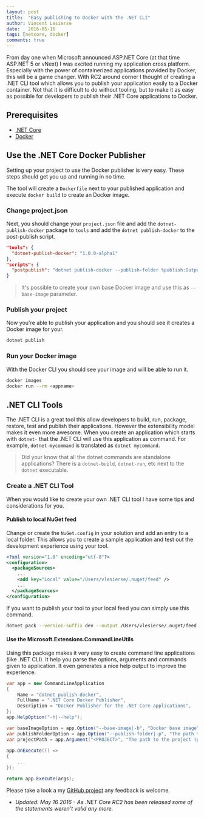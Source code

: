 ```yaml
---
layout: post
title:  "Easy publishing to Docker with the .NET CLI"
author: Vincent Lesierse
date:   2016-05-16
tags: [netcore, docker]
comments: true
---
```

From day one when Microsoft announced ASP.NET Core (at that time ASP.NET 5 or vNext) I was excited running my application cross platform. Especially with the power of containerized applications provided by Docker, this will be a game changer.
With RC2 around corner I thought of creating a .NET CLI tool which allows you to publish your application easily to a Docker container. Not that it is difficult to do without tooling, but to make it as easy as possible for developers to publish their .NET Core applications to Docker.

## Prerequisites

- [.NET Core](http://dot.net)
- [Docker](https://docker.io) 

## Use the .NET Core Docker Publisher
Setting up your project to use the Docker publisher is very easy. These steps should get you up and running in no time.

The tool will create a `Dockerfile` next to your published application and execute `docker build` to create an Docker image.

### Change project.json
Next, you should change your `project.json` file and add the `dotnet-publish-docker` package to `tools` and add the `dotnet publish-docker` to the post-publish script.

```json
"tools": {
  "dotnet-publish-docker": "1.0.0-alpha1"
},
"scripts": {
  "postpublish": "dotnet publish-docker --publish-folder %publish:OutputPath%"
}
```

> It's possible to create your own base Docker image and use this as `--base-image` parameter.

### Publish your project
Now you're able to publish your application and you should see it creates a Docker image for your.  

```bash
dotnet publish
```

### Run your Docker image
With the Docker CLI you should see your image and will be able to run it.

```bash
docker images
docker run --rm <appname>
```

## .NET CLI Tools
The .NET CLI is a great tool this allow developers to build, run, package, restore, test and publish their applications. However the extensibility model makes it even more awesome.
When you create an application which starts with `dotnet-` that the .NET CLI will use this application as command. For example, `dotnet-mycommand` is translated as `dotnet mycommand`.

> Did your know that all the dotnet commands are standalone applications? There is a `dotnet-build`, `dotnet-run`, etc next to the `dotnet` executable.

### Create a .NET CLI Tool
When you would like to create your own .NET CLI tool I have some tips and considerations for you.

#### Publish to local NuGet feed
Change or create the `NuGet.config` in your solution and add an entry to a local folder. This allows you to create a sample application and test out the development experience using your tool.

~~~ xml
<?xml version="1.0" encoding="utf-8"?>
<configuration>
  <packageSources>
    ...
    <add key="Local" value="/Users/vlesierse/.nuget/feed" />
    ...
  </packageSources>
</configuration>
~~~

If you want to publish your tool to your local feed you can simply use this command.

~~~ bash
dotnet pack --version-suffix dev --output /Users/vlesierse/.nuget/feed
~~~

#### Use the Microsoft.Extensions.CommandLineUtils
Using this package makes it very easy to create command line applications (like .NET CLI). It help you parse the options, arguments and commands given to application. It even generates a nice help output to improve the experience.

~~~ csharp
var app = new CommandLineApplication
{
    Name = "dotnet publish-docker",
    FullName = ".NET Core Docker Publisher",
    Description = "Docker Publisher for the .NET Core applications",
};
app.HelpOption("-h|--help");

var baseImageOption = app.Option("--base-image|-b", "Docker base image", CommandOptionType.SingleValue);
var publishFolderOption = app.Option("--publish-folder|-p", "The path to the publish output folder", CommandOptionType.SingleValue);
var projectPath = app.Argument("<PROJECT>", "The path to the project (project folder or project.json) being published. If empty the current directory is used.");
            
app.OnExecute(() =>
{
    ...
});

return app.Execute(args);
~~~

Please take a look a my [GitHub project](https://github.com/vlesierse/dotnet-publish-docker) any feedback is welcome.

- _Updated: May 16 2016 - As .NET Core RC2 has been released some of the statements weren't valid any more._